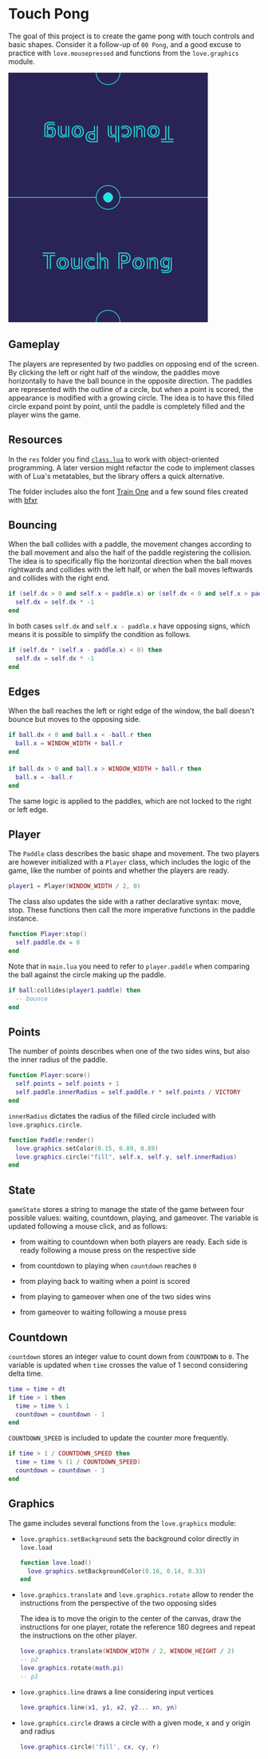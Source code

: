 # Touch Pong

The goal of this project is to create the game pong with touch controls and basic shapes. Consider it a follow-up of `00 Pong`, and a good excuse to practice with `love.mousepressed` and functions from the `love.graphics` module.

![Touch Pong in a few frames](https://github.com/borntofrappe/game-development/blob/master/Practice/Touch%20Pong/showcase.gif)

## Gameplay

The players are represented by two paddles on opposing end of the screen. By clicking the left or right half of the window, the paddles move horizontally to have the ball bounce in the opposite direction. The paddles are represented with the outline of a circle, but when a point is scored, the appearance is modified with a growing circle. The idea is to have this filled circle expand point by point, until the paddle is completely filled and the player wins the game.

## Resources

In the `res` folder you find [`class.lua`](https://github.com/vrld/hump/blob/master/class.lua) to work with object-oriented programming. A later version might refactor the code to implement classes with of Lua's metatables, but the library offers a quick alternative.

The folder includes also the font [Train One](https://fonts.google.com/specimen/Train+One) and a few sound files created with [bfxr](https://www.bfxr.net/)

## Bouncing

When the ball collides with a paddle, the movement changes according to the ball movement and also the half of the paddle registering the collision. The idea is to specifically flip the horizontal direction when the ball moves rightwards and collides with the left half, or when the ball moves leftwards and collides with the right end.

```lua
if (self.dx > 0 and self.x < paddle.x) or (self.dx < 0 and self.x > paddle.x) then
  self.dx = self.dx * -1
end
```

In both cases `self.dx` and `self.x - paddle.x` have opposing signs, which means it is possible to simplify the condition as follows.

```lua
if (self.dx * (self.x - paddle.x) < 0) then
  self.dx = self.dx * -1
end
```

## Edges

When the ball reaches the left or right edge of the window, the ball doesn't bounce but moves to the opposing side.

```lua
if ball.dx < 0 and ball.x < -ball.r then
  ball.x = WINDOW_WIDTH + ball.r
end

if ball.dx > 0 and ball.x > WINDOW_WIDTH + ball.r then
  ball.x = -ball.r
end
```

The same logic is applied to the paddles, which are not locked to the right or left edge.

## Player

The `Paddle` class describes the basic shape and movement. The two players are however initialized with a `Player` class, which includes the logic of the game, like the number of points and whether the players are ready.

```lua
player1 = Player(WINDOW_WIDTH / 2, 0)
```

The class also updates the side with a rather declarative syntax: move, stop. These functions then call the more imperative functions in the paddle instance.

```lua
function Player:stop()
  self.paddle.dx = 0
end
```

Note that in `main.lua` you need to refer to `player.paddle` when comparing the ball against the circle making up the paddle.

```lua
if ball:collides(player1.paddle) then
  -- bounce
end
```

## Points

The number of points describes when one of the two sides wins, but also the inner radius of the paddle.

```lua
function Player:score()
  self.points = self.points + 1
  self.paddle.innerRadius = self.paddle.r * self.points / VICTORY
end
```

`innerRadius` dictates the radius of the filled circle included with `love.graphics.circle`.

```lua
function Paddle:render()
  love.graphics.setColor(0.15, 0.89, 0.89)
  love.graphics.circle("fill", self.x, self.y, self.innerRadius)
end
```

## State

`gameState` stores a string to manage the state of the game between four possible values: waiting, countdown, playing, and gameover. The variable is updated following a mouse click, and as follows:

- from waiting to countdown when both players are ready. Each side is ready following a mouse press on the respective side

- from countdown to playing when `countdown` reaches `0`

- from playing back to waiting when a point is scored

- from playing to gameover when one of the two sides wins

- from gameover to waiting following a mouse press

## Countdown

`countdown` stores an integer value to count down from `COUNTDOWN` to `0`. The variable is updated when `time` crosses the value of 1 second considering delta time.

```lua
time = time + dt
if time > 1 then
  time = time % 1
  countdown = countdown - 1
end
```

`COUNTDOWN_SPEED` is included to update the counter more frequently.

```lua
if time > 1 / COUNTDOWN_SPEED then
  time = time % (1 / COUNTDOWN_SPEED)
  countdown = countdown - 1
end
```

## Graphics

The game includes several functions from the `love.graphics` module:

- `love.graphics.setBackground` sets the background color directly in `love.load`

  ```lua
  function love.load()
    love.graphics.setBackgroundColor(0.16, 0.14, 0.33)
  end
  ```

- `love.graphics.translate` and `love.graphics.rotate` allow to render the instructions from the perspective of the two opposing sides

  The idea is to move the origin to the center of the canvas, draw the instructions for one player, rotate the reference 180 degrees and repeat the instructions on the other player.

  ```lua
  love.graphics.translate(WINDOW_WIDTH / 2, WINDOW_HEIGHT / 2)
  -- p2
  love.graphics.rotate(math.pi)
  -- p1
  ```

- `love.graphics.line` draws a line considering input vertices

  ```lua
  love.graphics.line(x1, y1, x2, y2... xn, yn)
  ```

- `love.graphics.circle` draws a circle with a given mode, x and y origin and radius

  ```lua
  love.graphics.circle('fill', cx, cy, r)
  ```
